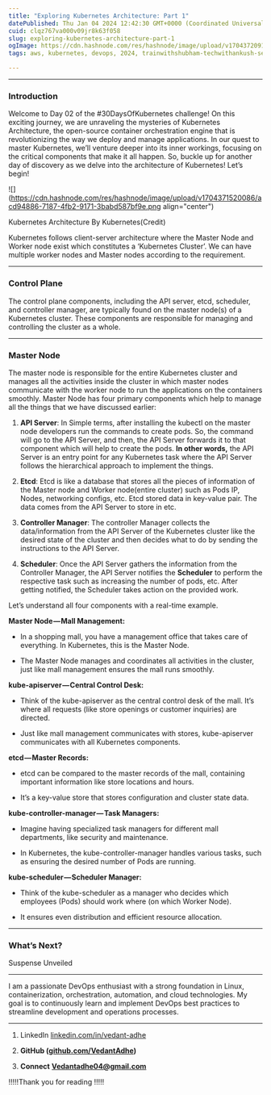```yaml
---
title: "Exploring Kubernetes Architecture: Part 1"
datePublished: Thu Jan 04 2024 12:42:30 GMT+0000 (Coordinated Universal Time)
cuid: clqz767va000v09jr8k63f058
slug: exploring-kubernetes-architecture-part-1
ogImage: https://cdn.hashnode.com/res/hashnode/image/upload/v1704372091203/be1dba82-9a42-4a10-bd77-7e0900ed54ff.jpeg
tags: aws, kubernetes, devops, 2024, trainwithshubham-techwithankush-seekhoaursikhao-twscommunitybuilders-90daysofdevops-connections-growth-community-learning-linkedin-devops-awsdevops-awscloud-awscommunity-aws-docker-dockercontainer-dockerhub-kubernetescluster-kubernetesservices-kubernetes-jenkins-ansible-ansibleautomates-linuxsystemadministration-linuxfoundation-linux-git-github-terraform-grafana-prometheus-cicd-cicdpipelines, abhishek-veeramalla, vedops

---
```


---

### **Introduction**

Welcome to Day 02 of the #30DaysOfKubernetes challenge! On this exciting journey, we are unraveling the mysteries of Kubernetes Architecture, the open-source container orchestration engine that is revolutionizing the way we deploy and manage applications. In our quest to master Kubernetes, we’ll venture deeper into its inner workings, focusing on the critical components that make it all happen. So, buckle up for another day of discovery as we delve into the architecture of Kubernetes! Let’s begin!

![](https://cdn.hashnode.com/res/hashnode/image/upload/v1704371520086/acd94886-7187-4fb2-9171-3babd587bf9e.png align="center")

Kubernetes Architecture By Kubernetes(Credit)

Kubernetes follows client-server architecture where the Master Node and Worker node exist which constitutes a ‘Kubernetes Cluster’. We can have multiple worker nodes and Master nodes according to the requirement.

---

### **Control Plane**

The control plane components, including the API server, etcd, scheduler, and controller manager, are typically found on the master node(s) of a Kubernetes cluster. These components are responsible for managing and controlling the cluster as a whole.

---

### **Master Node**

The master node is responsible for the entire Kubernetes cluster and manages all the activities inside the cluster in which master nodes communicate with the worker node to run the applications on the containers smoothly. Master Node has four primary components which help to manage all the things that we have discussed earlier:

1. **API Server**: In Simple terms, after installing the kubectl on the master node developers run the commands to create pods. So, the command will go to the API Server, and then, the API Server forwards it to that component which will help to create the pods. **In other words,** the API Server is an entry point for any Kubernetes task where the API Server follows the hierarchical approach to implement the things.
    
2. **Etcd**: Etcd is like a database that stores all the pieces of information of the Master node and Worker node(entire cluster) such as Pods IP, Nodes, networking configs, etc. Etcd stored data in key-value pair. The data comes from the API Server to store in etc.
    
3. **Controller Manager**: The controller Manager collects the data/information from the API Server of the Kubernetes cluster like the desired state of the cluster and then decides what to do by sending the instructions to the API Server.
    
4. **Scheduler**: Once the API Server gathers the information from the Controller Manager, the API Server notifies the **Scheduler** to perform the respective task such as increasing the number of pods, etc. After getting notified, the Scheduler takes action on the provided work.
    

Let’s understand all four components with a real-time example.

**Master Node — Mall Management:**

* In a shopping mall, you have a management office that takes care of everything. In Kubernetes, this is the Master Node.
    
* The Master Node manages and coordinates all activities in the cluster, just like mall management ensures the mall runs smoothly.
    

**kube-apiserver — Central Control Desk:**

* Think of the kube-apiserver as the central control desk of the mall. It’s where all requests (like store openings or customer inquiries) are directed.
    
* Just like mall management communicates with stores, kube-apiserver communicates with all Kubernetes components.
    

**etcd — Master Records:**

* etcd can be compared to the master records of the mall, containing important information like store locations and hours.
    
* It’s a key-value store that stores configuration and cluster state data.
    

**kube-controller-manager — Task Managers:**

* Imagine having specialized task managers for different mall departments, like security and maintenance.
    
* In Kubernetes, the kube-controller-manager handles various tasks, such as ensuring the desired number of Pods are running.
    

**kube-scheduler — Scheduler Manager:**

* Think of the kube-scheduler as a manager who decides which employees (Pods) should work where (on which Worker Node).
    
* It ensures even distribution and efficient resource allocation.
    

---

### **What’s Next?**

Suspense Unveiled

---

I am a passionate DevOps enthusiast with a strong foundation in Linux, containerization, orchestration, automation, and cloud technologies. My goal is to continuously learn and implement DevOps best practices to streamline development and operations processes.

---

1. LinkedIn [linkedin.com/in/vedant-adhe](https://www.linkedin.com/in/vedant-adhe)
    
2. **GitHub (**[**github.com/VedantAdhe**](http://linkedin.com/in/vedant-adhe-4683b0192)**)**
    
3. **Connect** [**Vedantadhe04@gmail.com**](http://linkedin.com/in/vedant-adhe-4683b0192)
    

!!!!!Thank you for reading !!!!!